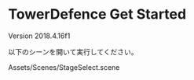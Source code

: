 # TowerDefence Get Started
Version 2018.4.16f1 

以下のシーンを開いて実行してください。 

Assets/Scenes/StageSelect.scene
